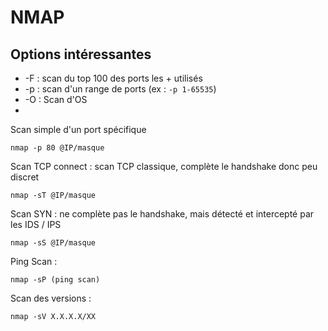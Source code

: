 # NMAP

## Options intéressantes

- -F : scan du top 100 des ports les + utilisés
- -p : scan d'un range de ports (ex : `-p 1-65535`)
- -O : Scan d'OS
- 

Scan simple d'un port spécifique
```
nmap -p 80 @IP/masque
```

Scan TCP connect : scan TCP classique, complète le handshake donc peu discret
```
nmap -sT @IP/masque
```

Scan SYN : ne complète pas le handshake, mais détecté et intercepté par les IDS / IPS
```
nmap -sS @IP/masque
```

Ping Scan :
```
nmap -sP (ping scan)
```

Scan des versions :
``` 
nmap -sV X.X.X.X/XX
```